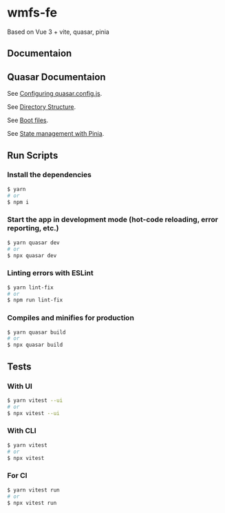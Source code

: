 # wmfs-fe

Based on Vue 3 + vite, quasar, pinia

## Documentaion

## Quasar Documentaion

See [Configuring quasar.config.js](https://v2.quasar.dev/quasar-cli-vite/quasar-config-js).

See [Directory Structure](https://quasar.dev/quasar-cli-vite/directory-structure).

See [Boot files](https://quasar.dev/quasar-cli-vite/boot-files).

See [State management with Pinia](https://quasar.dev/quasar-cli-vite/state-management-with-pinia).

## Run Scripts

### Install the dependencies

```sh
$ yarn
# or
$ npm i
```

### Start the app in development mode (hot-code reloading, error reporting, etc.)

```sh
$ yarn quasar dev
# or
$ npx quasar dev
```

### Linting errors with ESLint

```sh
$ yarn lint-fix
# or
$ npm run lint-fix
```

### Compiles and minifies for production

```sh
$ yarn quasar build
# or
$ npx quasar build
```

## Tests

### With UI

```sh
$ yarn vitest --ui
# or
$ npx vitest --ui
```

### With CLI

```sh
$ yarn vitest
# or
$ npx vitest
```

### For CI

```sh
$ yarn vitest run
# or
$ npx vitest run
```
